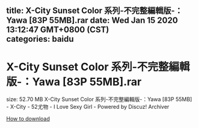 
title: X-City Sunset Color 系列-不完整編輯版-：Yawa [83P  55MB].rar
date: Wed Jan 15 2020 13:12:47 GMT+0800 (CST)    
categories: baidu
---

# X-City Sunset Color 系列-不完整編輯版-：Yawa [83P  55MB].rar
size: 52.70 MB
 X-City Sunset Color 系列-不完整編輯版-：Yawa [83P 55MB] - X-City - 52尤物 - I Love Sexy Girl - Powered by Discuz! Archiver
 

[How to download](https://bpcam.bemobtrk.com/go/2ceec3aa-1ca2-46d6-b9ff-aaa5c184517c?jno=56)